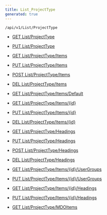 ```yaml
---
title: List_ProjectType
generated: true
---
```


```http
/api/v1/List/ProjectType
```




* [GET List/ProjectType](v1ProjectTypeList_GetListDefinition.md)

* [PUT List/ProjectType](v1ProjectTypeList_SetListDefinition.md)

* [GET List/ProjectType/Items](v1ProjectTypeList_GetAll.md)

* [PUT List/ProjectType/Items](v1ProjectTypeList_PutAllProjectType.md)

* [POST List/ProjectType/Items](v1ProjectTypeList_PostProjectType.md)

* [DEL List/ProjectType/Items](v1ProjectTypeList_DeleteAllProjectType.md)

* [GET List/ProjectType/Items/Default](v1ProjectTypeList_CreateDefaultProjectType.md)

* [GET List/ProjectType/Items/{id}](v1ProjectTypeList_GetProjectType.md)

* [PUT List/ProjectType/Items/{id}](v1ProjectTypeList_PutProjectType.md)

* [DEL List/ProjectType/Items/{id}](v1ProjectTypeList_DeleteProjectType.md)

* [GET List/ProjectType/Headings](v1ProjectTypeList_GetProjectTypeHeadings.md)

* [PUT List/ProjectType/Headings](v1ProjectTypeList_PutProjectTypeHeadings.md)

* [POST List/ProjectType/Headings](v1ProjectTypeList_PostProjectTypeHeading.md)

* [DEL List/ProjectType/Headings](v1ProjectTypeList_DeleteProjectTypeHeadings.md)

* [GET List/ProjectType/Items/{id}/UserGroups](v1ProjectTypeList_GetProjectTypeUserGroupsForListItem.md)

* [PUT List/ProjectType/Items/{id}/UserGroups](v1ProjectTypeList_PutProjectTypeUserGroupsForListItem.md)

* [GET List/ProjectType/Items/{id}/Headings](v1ProjectTypeList_GetProjectTypeHeadingsForListItem.md)

* [PUT List/ProjectType/Items/{id}/Headings](v1ProjectTypeList_PutProjectTypeHeadingsForListItem.md)

* [GET List/ProjectType/MDOItems](v1ProjectTypeList_GetMDOList.md)